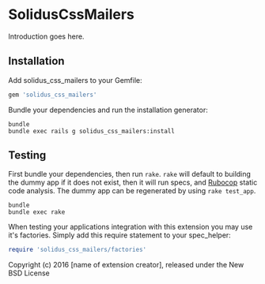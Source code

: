 SolidusCssMailers
=================

Introduction goes here.

Installation
------------

Add solidus_css_mailers to your Gemfile:

```ruby
gem 'solidus_css_mailers'
```

Bundle your dependencies and run the installation generator:

```shell
bundle
bundle exec rails g solidus_css_mailers:install
```

Testing
-------

First bundle your dependencies, then run `rake`. `rake` will default to building the dummy app if it does not exist, then it will run specs, and [Rubocop](https://github.com/bbatsov/rubocop) static code analysis. The dummy app can be regenerated by using `rake test_app`.

```shell
bundle
bundle exec rake
```

When testing your applications integration with this extension you may use it's factories.
Simply add this require statement to your spec_helper:

```ruby
require 'solidus_css_mailers/factories'
```

Copyright (c) 2016 [name of extension creator], released under the New BSD License
